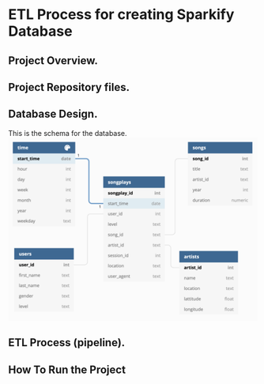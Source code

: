 # ETL Process for creating Sparkify Database
## Project Overview.
## Project Repository files.
## Database Design.
This is the schema for the database. ![](Database-schema.png)
## ETL Process (pipeline).
## How To Run the Project